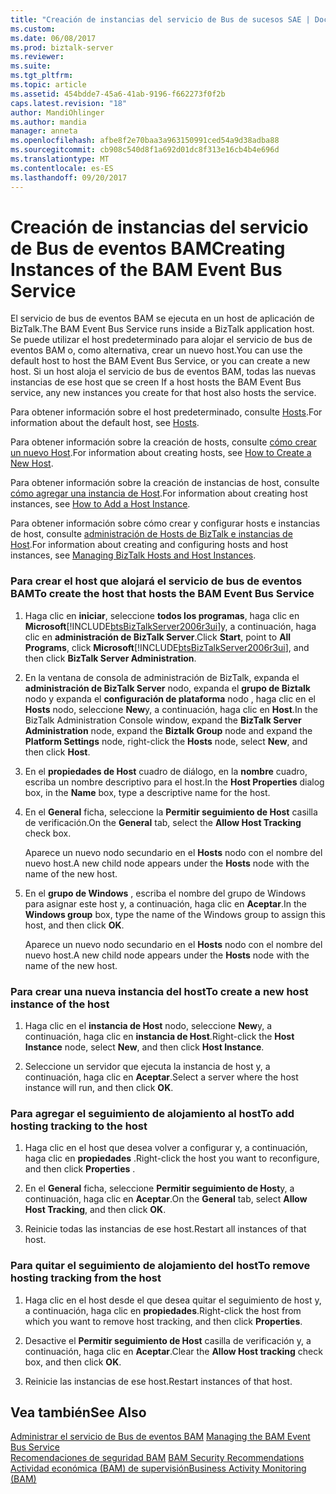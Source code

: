 ```yaml
---
title: "Creación de instancias del servicio de Bus de sucesos SAE | Documentos de Microsoft"
ms.custom: 
ms.date: 06/08/2017
ms.prod: biztalk-server
ms.reviewer: 
ms.suite: 
ms.tgt_pltfrm: 
ms.topic: article
ms.assetid: 454bdde7-45a6-41ab-9196-f662273f0f2b
caps.latest.revision: "18"
author: MandiOhlinger
ms.author: mandia
manager: anneta
ms.openlocfilehash: afbe8f2e70baa3a963150991ced54a9d38adba88
ms.sourcegitcommit: cb908c540d8f1a692d01dc8f313e16cb4b4e696d
ms.translationtype: MT
ms.contentlocale: es-ES
ms.lasthandoff: 09/20/2017
---
```

# <a name="creating-instances-of-the-bam-event-bus-service"></a><span data-ttu-id="0566d-102">Creación de instancias del servicio de Bus de eventos BAM</span><span class="sxs-lookup"><span data-stu-id="0566d-102">Creating Instances of the BAM Event Bus Service</span></span>
<span data-ttu-id="0566d-103">El servicio de bus de eventos BAM se ejecuta en un host de aplicación de BizTalk.</span><span class="sxs-lookup"><span data-stu-id="0566d-103">The BAM Event Bus Service runs inside a BizTalk application host.</span></span> <span data-ttu-id="0566d-104">Se puede utilizar el host predeterminado para alojar el servicio de bus de eventos BAM o, como alternativa, crear un nuevo host.</span><span class="sxs-lookup"><span data-stu-id="0566d-104">You can use the default host to host the BAM Event Bus Service, or you can create a new host.</span></span> <span data-ttu-id="0566d-105">Si un host aloja el servicio de bus de eventos BAM, todas las nuevas instancias de ese host que se creen </span><span class="sxs-lookup"><span data-stu-id="0566d-105">If a host hosts the BAM Event Bus service, any new instances you create for that host also hosts the service.</span></span>  
  
 <span data-ttu-id="0566d-106">Para obtener información sobre el host predeterminado, consulte [Hosts](../core/hosts.md).</span><span class="sxs-lookup"><span data-stu-id="0566d-106">For information about the default host, see [Hosts](../core/hosts.md).</span></span>  
  
 <span data-ttu-id="0566d-107">Para obtener información sobre la creación de hosts, consulte [cómo crear un nuevo Host](../core/how-to-create-a-new-host.md).</span><span class="sxs-lookup"><span data-stu-id="0566d-107">For information about creating hosts, see [How to Create a New Host](../core/how-to-create-a-new-host.md).</span></span>  
  
 <span data-ttu-id="0566d-108">Para obtener información sobre la creación de instancias de host, consulte [cómo agregar una instancia de Host](../core/how-to-add-a-host-instance.md).</span><span class="sxs-lookup"><span data-stu-id="0566d-108">For information about creating host instances, see [How to Add a Host Instance](../core/how-to-add-a-host-instance.md).</span></span>  
  
 <span data-ttu-id="0566d-109">Para obtener información sobre cómo crear y configurar hosts e instancias de host, consulte [administración de Hosts de BizTalk e instancias de Host](../core/managing-biztalk-hosts-and-host-instances.md).</span><span class="sxs-lookup"><span data-stu-id="0566d-109">For information about creating and configuring hosts and host instances, see [Managing BizTalk Hosts and Host Instances](../core/managing-biztalk-hosts-and-host-instances.md).</span></span>  
  
### <a name="to-create-the-host-that-hosts-the-bam-event-bus-service"></a><span data-ttu-id="0566d-110">Para crear el host que alojará el servicio de bus de eventos BAM</span><span class="sxs-lookup"><span data-stu-id="0566d-110">To create the host that hosts the BAM Event Bus Service</span></span>  
  
1.  <span data-ttu-id="0566d-111">Haga clic en **iniciar**, seleccione **todos los programas**, haga clic en **Microsoft**[!INCLUDE[btsBizTalkServer2006r3ui](../includes/btsbiztalkserver2006r3ui-md.md)]y, a continuación, haga clic en **administración de BizTalk Server**.</span><span class="sxs-lookup"><span data-stu-id="0566d-111">Click **Start**, point to **All Programs**, click **Microsoft**[!INCLUDE[btsBizTalkServer2006r3ui](../includes/btsbiztalkserver2006r3ui-md.md)], and then click **BizTalk Server Administration**.</span></span>  
  
2.  <span data-ttu-id="0566d-112">En la ventana de consola de administración de BizTalk, expanda el **administración de BizTalk Server** nodo, expanda el **grupo de Biztalk** nodo y expanda el **configuración de plataforma** nodo , haga clic en el **Hosts** nodo, seleccione **New**y, a continuación, haga clic en **Host**.</span><span class="sxs-lookup"><span data-stu-id="0566d-112">In the BizTalk Administration Console window, expand the **BizTalk Server Administration** node, expand the **Biztalk Group** node and expand the **Platform Settings** node, right-click the **Hosts** node, select **New**, and then click **Host**.</span></span>  
  
3.  <span data-ttu-id="0566d-113">En el **propiedades de Host** cuadro de diálogo, en la **nombre** cuadro, escriba un nombre descriptivo para el host.</span><span class="sxs-lookup"><span data-stu-id="0566d-113">In the **Host Properties** dialog box, in the **Name** box, type a descriptive name for the host.</span></span>  
  
4.  <span data-ttu-id="0566d-114">En el **General** ficha, seleccione la **Permitir seguimiento de Host** casilla de verificación.</span><span class="sxs-lookup"><span data-stu-id="0566d-114">On the **General** tab, select the **Allow Host Tracking** check box.</span></span>  
  
     <span data-ttu-id="0566d-115">Aparece un nuevo nodo secundario en el **Hosts** nodo con el nombre del nuevo host.</span><span class="sxs-lookup"><span data-stu-id="0566d-115">A new child node appears under the **Hosts** node with the name of the new host.</span></span>  
  
5.  <span data-ttu-id="0566d-116">En el **grupo de Windows** , escriba el nombre del grupo de Windows para asignar este host y, a continuación, haga clic en **Aceptar**.</span><span class="sxs-lookup"><span data-stu-id="0566d-116">In the **Windows group** box, type the name of the Windows group to assign this host, and then click **OK**.</span></span>  
  
     <span data-ttu-id="0566d-117">Aparece un nuevo nodo secundario en el **Hosts** nodo con el nombre del nuevo host.</span><span class="sxs-lookup"><span data-stu-id="0566d-117">A new child node appears under the **Hosts** node with the name of the new host.</span></span>  
  
### <a name="to-create-a-new-host-instance-of-the-host"></a><span data-ttu-id="0566d-118">Para crear una nueva instancia del host</span><span class="sxs-lookup"><span data-stu-id="0566d-118">To create a new host instance of the host</span></span>  
  
1.  <span data-ttu-id="0566d-119">Haga clic en el **instancia de Host** nodo, seleccione **New**y, a continuación, haga clic en **instancia de Host**.</span><span class="sxs-lookup"><span data-stu-id="0566d-119">Right-click the **Host Instance** node, select **New**, and then click **Host Instance**.</span></span>  
  
2.  <span data-ttu-id="0566d-120">Seleccione un servidor que ejecuta la instancia de host y, a continuación, haga clic en **Aceptar**.</span><span class="sxs-lookup"><span data-stu-id="0566d-120">Select a server where the host instance will run, and then click **OK**.</span></span>  
  
### <a name="to-add-hosting-tracking-to-the-host"></a><span data-ttu-id="0566d-121">Para agregar el seguimiento de alojamiento al host</span><span class="sxs-lookup"><span data-stu-id="0566d-121">To add hosting tracking to the host</span></span>  
  
1.  <span data-ttu-id="0566d-122">Haga clic en el host que desea volver a configurar y, a continuación, haga clic en **propiedades** .</span><span class="sxs-lookup"><span data-stu-id="0566d-122">Right-click the host you want to reconfigure, and then click **Properties** .</span></span>  
  
2.  <span data-ttu-id="0566d-123">En el **General** ficha, seleccione **Permitir seguimiento de Host**y, a continuación, haga clic en **Aceptar**.</span><span class="sxs-lookup"><span data-stu-id="0566d-123">On the **General** tab, select **Allow Host Tracking**, and then click **OK**.</span></span>  
  
3.  <span data-ttu-id="0566d-124">Reinicie todas las instancias de ese host.</span><span class="sxs-lookup"><span data-stu-id="0566d-124">Restart all instances of that host.</span></span>  
  
### <a name="to-remove-hosting-tracking-from-the-host"></a><span data-ttu-id="0566d-125">Para quitar el seguimiento de alojamiento del host</span><span class="sxs-lookup"><span data-stu-id="0566d-125">To remove hosting tracking from the host</span></span>  
  
1.  <span data-ttu-id="0566d-126">Haga clic en el host desde el que desea quitar el seguimiento de host y, a continuación, haga clic en **propiedades**.</span><span class="sxs-lookup"><span data-stu-id="0566d-126">Right-click the host from which you want to remove host tracking, and then click **Properties**.</span></span>  
  
2.  <span data-ttu-id="0566d-127">Desactive el **Permitir seguimiento de Host** casilla de verificación y, a continuación, haga clic en **Aceptar**.</span><span class="sxs-lookup"><span data-stu-id="0566d-127">Clear the **Allow Host tracking** check box, and then click **OK**.</span></span>  
  
3.  <span data-ttu-id="0566d-128">Reinicie las instancias de ese host.</span><span class="sxs-lookup"><span data-stu-id="0566d-128">Restart instances of that host.</span></span>  
  
## <a name="see-also"></a><span data-ttu-id="0566d-129">Vea también</span><span class="sxs-lookup"><span data-stu-id="0566d-129">See Also</span></span>  
 <span data-ttu-id="0566d-130">[Administrar el servicio de Bus de eventos BAM](../core/managing-the-bam-event-bus-service.md) </span><span class="sxs-lookup"><span data-stu-id="0566d-130">[Managing the BAM Event Bus Service](../core/managing-the-bam-event-bus-service.md) </span></span>  
 <span data-ttu-id="0566d-131">[Recomendaciones de seguridad BAM](../core/bam-security-recommendations.md) </span><span class="sxs-lookup"><span data-stu-id="0566d-131">[BAM Security Recommendations](../core/bam-security-recommendations.md) </span></span>  
 [<span data-ttu-id="0566d-132">Actividad económica (BAM) de supervisión</span><span class="sxs-lookup"><span data-stu-id="0566d-132">Business Activity Monitoring (BAM)</span></span>](../core/business-activity-monitoring-bam.md)